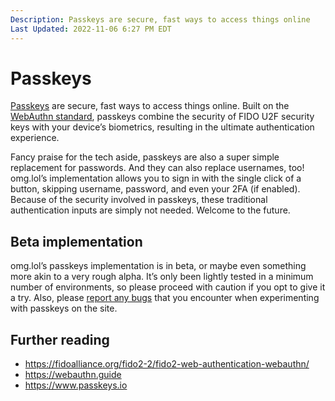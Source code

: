 ```yaml
---
Description: Passkeys are secure, fast ways to access things online  
Last Updated: 2022-11-06 6:27 PM EDT
---
```


# Passkeys

[Passkeys](https://fidoalliance.org/passkeys/) are secure, fast ways to access things online. Built on the [WebAuthn standard](https://w3c.github.io/webauthn/), passkeys combine the security of FIDO U2F security keys with your device’s biometrics, resulting in the ultimate authentication experience.

Fancy praise for the tech aside, passkeys are also a super simple replacement for passwords. And they can also replace usernames, too! omg.lol’s implementation allows you to sign in with the single click of a button, skipping username, password, and even your 2FA (if enabled). Because of the security involved in passkeys, these traditional authentication inputs are simply not needed. Welcome to the future.

## Beta implementation

omg.lol’s passkeys implementation is in beta, or maybe even something more akin to a very rough alpha. It’s only been lightly tested in a minimum number of environments, so please proceed with caution if you opt to give it a try. Also, please [report any bugs](https://github.com/neatnik/omg.lol/issues/new?assignees=&labels=bug&template=bugs.yml&title=%5BBug%5D+) that you encounter when experimenting with passkeys on the site.

## Further reading

- https://fidoalliance.org/fido2-2/fido2-web-authentication-webauthn/
- https://webauthn.guide
- https://www.passkeys.io

